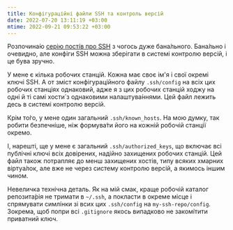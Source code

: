 ```yaml
---
title: Конфігураційні файли SSH та контроль версій
date: 2022-07-20 13:11:19 +03:00
mtime: 2022-09-21 09:53:22 +03:00
---
```


Розпочина́ю [серію пості́в про SSH][1] з чогось дуже бана́льного. Бана́льно і очевидно, але конфіги SSH можна зберігати в системі контролю версій, і це бува зручно.

У мене є кілька робочих станцій. Кожна має своє ім'я і свої окремі ключі SSH. А от зміст конфігураці́йного файлу `.ssh/config` на всіх цих робочих станціях однаковий, адже я з цих робочих станцій ходжу на одні й ті самі хости́ з однаковими налаштува́ннями. Цей файл лежить десь в системі контролю версій.

Крім то́го, у мене один загальний `.ssh/known_hosts`. На мою думку, так робити безпечніше, ніж формува́ти його на кожній робочій станції окремо.

І, нарешті, ще у мене є загальний `.ssh/authorized_keys`, що включає всі публічні ключі всіх довірених, надійно захищених робочих станцій. Цей файл також потрапляє до менш захищених хостів, типу всяких хмарних віртуа́лок, але вже не через систему контролю версій, а якимось іншим чином.

Невеличка технічна деталь. Як на мій смак, краще робочій каталог репозита́рія не тримати в `~/.ssh`, а покласти в окреме місце і спрямувати симлі́нки зі всих цих `.ssh/config` на `my-ssh-repo/config`. Зокрема, щоб попри всі `.gitignore` якось випадково не закомі́тити приватний ключ.

[1]: /2022/07/20/ssh-tips-and-tricks.html
